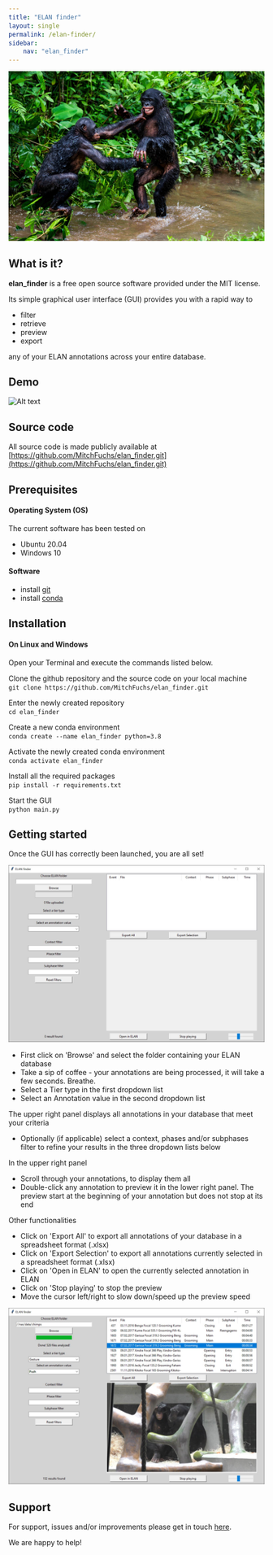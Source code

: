 ```yaml
---
title: "ELAN finder"
layout: single
permalink: /elan-finder/
sidebar:
    nav: "elan_finder"
---
```

![Alt text](../assets/images/site/play_Emilie_Genty.jpg)

## What is it?

**elan_finder** is a free open source software provided under the MIT license. 

Its simple graphical user interface (GUI) provides you with a rapid way to 

  * filter
  * retrieve 
  * preview 
  * export 
  
any of your ELAN annotations across your entire database.

## Demo
![Alt text](../assets/videos/demo.gif)

## Source code

All source code is made publicly available at [https://github.com/MitchFuchs/elan_finder.git](https://github.com/MitchFuchs/elan_finder.git)

## Prerequisites

#### Operating System (OS)
The current software has been tested on 

  * Ubuntu 20.04
  * Windows 10

#### Software
  * install [git](https://git-scm.com/book/en/v2/Getting-Started-Installing-Git)
  * install [conda](https://docs.conda.io/projects/conda/en/latest/user-guide/install/index.html#)

## Installation

#### On Linux and Windows

Open your Terminal and execute the commands listed below.

Clone the github repository and the source code on your local machine<br>
`git clone https://github.com/MitchFuchs/elan_finder.git`

Enter the newly created repository <br>
`cd elan_finder`

Create a new conda environment <br>
`conda create --name elan_finder python=3.8`

Activate the newly created conda environment<br>
`conda activate elan_finder`

Install all the required packages<br>
`pip install -r requirements.txt`

Start the GUI<br>
`python main.py`

## Getting started

Once the GUI has correctly been launched, you are all set! 

![alt text](../assets/images/elan_finder_1.JPG)

  * First click on 'Browse' and select the folder containing your ELAN database
  * Take a sip of coffee - your annotations are being processed, it will take a few seconds. Breathe. 
  * Select a Tier type in the first dropdown list
  * Select an Annotation value in the second dropdown list

The upper right panel displays all annotations in your database that meet your criteria

  * Optionally (if applicable) select a context, phases and/or subphases filter to refine your results in the three dropdown lists below

In the upper right panel

  * Scroll through your annotations, to display them all
  * Double-click any annotation to preview it in the lower right panel. The preview start at the beginning of your annotation but does not stop at its end

Other functionalities

  * Click on 'Export All' to export all annotations of your database in a spreadsheet format (.xlsx)
  * Click on 'Export Selection' to export all annotations currently selected in a spreadsheet format (.xlsx)
  * Click on 'Open in ELAN' to open the currently selected annotation in ELAN
  * Click on 'Stop playing' to stop the preview
  * Move the cursor left/right to slow down/speed up the preview speed

![alt text](../assets/images/elan_finder_2.JPG)

 
## Support

For support, issues and/or improvements please get in touch [here](https://github.com/MitchFuchs/elan_finder/issues).

We are happy to help!


